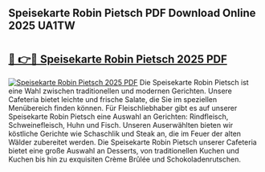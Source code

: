 ## Speisekarte Robin Pietsch PDF Download Online 2025 UA1TW

# <h2><a href="http://gccb9a.nevu.top/?p=Speisekarte+Robin+Pietsch">🔗 👉🔴 Speisekarte Robin Pietsch 2025 PDF</a></h2>

[![Speisekarte Robin Pietsch 2025 PDF](https://i.imgur.com/dBaPXMq.png)](http://gccb9a.nevu.top/?p=Speisekarte+Robin+Pietsch)
Die Speisekarte Robin Pietsch ist eine Wahl zwischen traditionellen und modernen Gerichten. Unsere Cafeteria bietet leichte und frische Salate, die Sie im speziellen Menübereich finden können. Für Fleischliebhaber gibt es auf unserer Speisekarte Robin Pietsch eine Auswahl an Gerichten: Rindfleisch, Schweinefleisch, Huhn und Fisch. Unseren Auserwählten bieten wir köstliche Gerichte wie Schaschlik und Steak an, die im Feuer der alten Wälder zubereitet werden. Die Speisekarte Robin Pietsch unserer Cafeteria bietet eine große Auswahl an Desserts, von traditionellen Kuchen und Kuchen bis hin zu exquisiten Crème Brûlée und Schokoladenrutschen.
